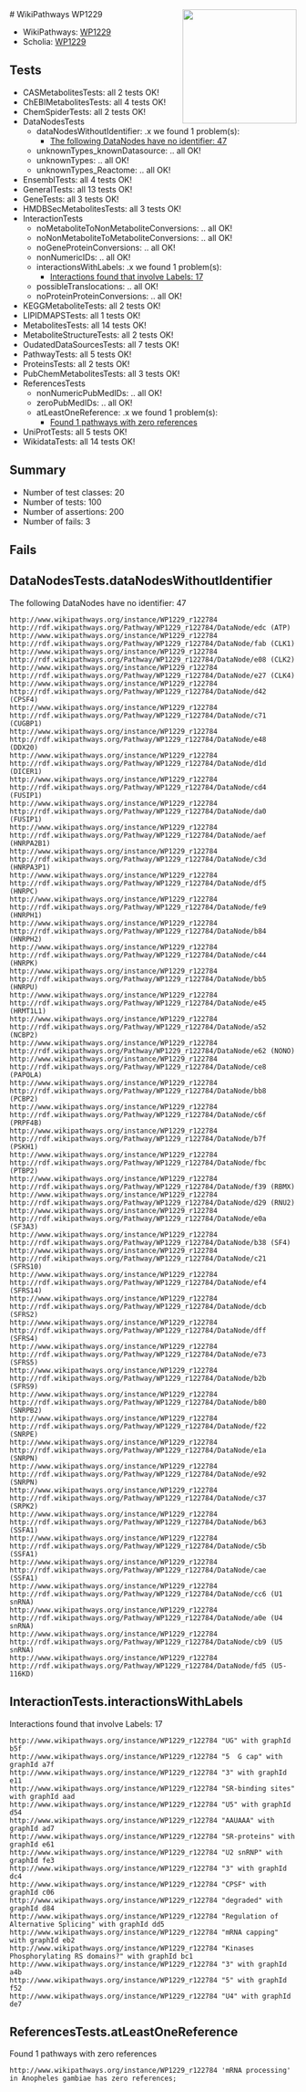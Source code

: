 <img style="float: right; width: 200px" src="https://upload.wikimedia.org/wikipedia/commons/thumb/8/83/Wplogo_with_text_500.png/640px-Wplogo_with_text_500.png" />
# WikiPathways WP1229

* WikiPathways: [WP1229](https://identifiers.org/wikipathways:WP1229)
* Scholia: [WP1229](https://scholia.toolforge.org/wikipathways/WP1229)
## Tests
* CASMetabolitesTests: all 2 tests OK!
* ChEBIMetabolitesTests: all 4 tests OK!
* ChemSpiderTests: all 2 tests OK!
* DataNodesTests
    * dataNodesWithoutIdentifier: .x we found 1 problem(s):
        * [The following DataNodes have no identifier: 47](#8792c4f4)
    * unknownTypes_knownDatasource: .. all OK!
    * unknownTypes: .. all OK!
    * unknownTypes_Reactome: .. all OK!
* EnsemblTests: all 4 tests OK!
* GeneralTests: all 13 tests OK!
* GeneTests: all 3 tests OK!
* HMDBSecMetabolitesTests: all 3 tests OK!
* InteractionTests
    * noMetaboliteToNonMetaboliteConversions: .. all OK!
    * noNonMetaboliteToMetaboliteConversions: .. all OK!
    * noGeneProteinConversions: .. all OK!
    * nonNumericIDs: .. all OK!
    * interactionsWithLabels: .x we found 1 problem(s):
        * [Interactions found that involve Labels: 17](#fe97a8bf)
    * possibleTranslocations: .. all OK!
    * noProteinProteinConversions: .. all OK!
* KEGGMetaboliteTests: all 2 tests OK!
* LIPIDMAPSTests: all 1 tests OK!
* MetabolitesTests: all 14 tests OK!
* MetaboliteStructureTests: all 2 tests OK!
* OudatedDataSourcesTests: all 7 tests OK!
* PathwayTests: all 5 tests OK!
* ProteinsTests: all 2 tests OK!
* PubChemMetabolitesTests: all 3 tests OK!
* ReferencesTests
    * nonNumericPubMedIDs: .. all OK!
    * zeroPubMedIDs: .. all OK!
    * atLeastOneReference: .x we found 1 problem(s):
        * [Found 1 pathways with zero references](#35eb778e)
* UniProtTests: all 5 tests OK!
* WikidataTests: all 14 tests OK!


## Summary

* Number of test classes: 20
* Number of tests: 100
* Number of assertions: 200
* Number of fails: 3

## Fails

<a name="8792c4f4" />

## DataNodesTests.dataNodesWithoutIdentifier

The following DataNodes have no identifier: 47
```
http://www.wikipathways.org/instance/WP1229_r122784 http://rdf.wikipathways.org/Pathway/WP1229_r122784/DataNode/edc (ATP)
http://www.wikipathways.org/instance/WP1229_r122784 http://rdf.wikipathways.org/Pathway/WP1229_r122784/DataNode/fab (CLK1)
http://www.wikipathways.org/instance/WP1229_r122784 http://rdf.wikipathways.org/Pathway/WP1229_r122784/DataNode/e08 (CLK2)
http://www.wikipathways.org/instance/WP1229_r122784 http://rdf.wikipathways.org/Pathway/WP1229_r122784/DataNode/e27 (CLK4)
http://www.wikipathways.org/instance/WP1229_r122784 http://rdf.wikipathways.org/Pathway/WP1229_r122784/DataNode/d42 (CPSF4)
http://www.wikipathways.org/instance/WP1229_r122784 http://rdf.wikipathways.org/Pathway/WP1229_r122784/DataNode/c71 (CUGBP1)
http://www.wikipathways.org/instance/WP1229_r122784 http://rdf.wikipathways.org/Pathway/WP1229_r122784/DataNode/e48 (DDX20)
http://www.wikipathways.org/instance/WP1229_r122784 http://rdf.wikipathways.org/Pathway/WP1229_r122784/DataNode/d1d (DICER1)
http://www.wikipathways.org/instance/WP1229_r122784 http://rdf.wikipathways.org/Pathway/WP1229_r122784/DataNode/cd4 (FUSIP1)
http://www.wikipathways.org/instance/WP1229_r122784 http://rdf.wikipathways.org/Pathway/WP1229_r122784/DataNode/da0 (FUSIP1)
http://www.wikipathways.org/instance/WP1229_r122784 http://rdf.wikipathways.org/Pathway/WP1229_r122784/DataNode/aef (HNRPA2B1)
http://www.wikipathways.org/instance/WP1229_r122784 http://rdf.wikipathways.org/Pathway/WP1229_r122784/DataNode/c3d (HNRPA3P1)
http://www.wikipathways.org/instance/WP1229_r122784 http://rdf.wikipathways.org/Pathway/WP1229_r122784/DataNode/df5 (HNRPC)
http://www.wikipathways.org/instance/WP1229_r122784 http://rdf.wikipathways.org/Pathway/WP1229_r122784/DataNode/fe9 (HNRPH1)
http://www.wikipathways.org/instance/WP1229_r122784 http://rdf.wikipathways.org/Pathway/WP1229_r122784/DataNode/b84 (HNRPH2)
http://www.wikipathways.org/instance/WP1229_r122784 http://rdf.wikipathways.org/Pathway/WP1229_r122784/DataNode/c44 (HNRPK)
http://www.wikipathways.org/instance/WP1229_r122784 http://rdf.wikipathways.org/Pathway/WP1229_r122784/DataNode/bb5 (HNRPU)
http://www.wikipathways.org/instance/WP1229_r122784 http://rdf.wikipathways.org/Pathway/WP1229_r122784/DataNode/e45 (HRMT1L1)
http://www.wikipathways.org/instance/WP1229_r122784 http://rdf.wikipathways.org/Pathway/WP1229_r122784/DataNode/a52 (NCBP2)
http://www.wikipathways.org/instance/WP1229_r122784 http://rdf.wikipathways.org/Pathway/WP1229_r122784/DataNode/e62 (NONO)
http://www.wikipathways.org/instance/WP1229_r122784 http://rdf.wikipathways.org/Pathway/WP1229_r122784/DataNode/ce8 (PAPOLA)
http://www.wikipathways.org/instance/WP1229_r122784 http://rdf.wikipathways.org/Pathway/WP1229_r122784/DataNode/bb8 (PCBP2)
http://www.wikipathways.org/instance/WP1229_r122784 http://rdf.wikipathways.org/Pathway/WP1229_r122784/DataNode/c6f (PRPF4B)
http://www.wikipathways.org/instance/WP1229_r122784 http://rdf.wikipathways.org/Pathway/WP1229_r122784/DataNode/b7f (PSKH1)
http://www.wikipathways.org/instance/WP1229_r122784 http://rdf.wikipathways.org/Pathway/WP1229_r122784/DataNode/fbc (PTBP2)
http://www.wikipathways.org/instance/WP1229_r122784 http://rdf.wikipathways.org/Pathway/WP1229_r122784/DataNode/f39 (RBMX)
http://www.wikipathways.org/instance/WP1229_r122784 http://rdf.wikipathways.org/Pathway/WP1229_r122784/DataNode/d29 (RNU2)
http://www.wikipathways.org/instance/WP1229_r122784 http://rdf.wikipathways.org/Pathway/WP1229_r122784/DataNode/e0a (SF3A3)
http://www.wikipathways.org/instance/WP1229_r122784 http://rdf.wikipathways.org/Pathway/WP1229_r122784/DataNode/b38 (SF4)
http://www.wikipathways.org/instance/WP1229_r122784 http://rdf.wikipathways.org/Pathway/WP1229_r122784/DataNode/c21 (SFRS10)
http://www.wikipathways.org/instance/WP1229_r122784 http://rdf.wikipathways.org/Pathway/WP1229_r122784/DataNode/ef4 (SFRS14)
http://www.wikipathways.org/instance/WP1229_r122784 http://rdf.wikipathways.org/Pathway/WP1229_r122784/DataNode/dcb (SFRS2)
http://www.wikipathways.org/instance/WP1229_r122784 http://rdf.wikipathways.org/Pathway/WP1229_r122784/DataNode/dff (SFRS4)
http://www.wikipathways.org/instance/WP1229_r122784 http://rdf.wikipathways.org/Pathway/WP1229_r122784/DataNode/e73 (SFRS5)
http://www.wikipathways.org/instance/WP1229_r122784 http://rdf.wikipathways.org/Pathway/WP1229_r122784/DataNode/b2b (SFRS9)
http://www.wikipathways.org/instance/WP1229_r122784 http://rdf.wikipathways.org/Pathway/WP1229_r122784/DataNode/b80 (SNRPB2)
http://www.wikipathways.org/instance/WP1229_r122784 http://rdf.wikipathways.org/Pathway/WP1229_r122784/DataNode/f22 (SNRPE)
http://www.wikipathways.org/instance/WP1229_r122784 http://rdf.wikipathways.org/Pathway/WP1229_r122784/DataNode/e1a (SNRPN)
http://www.wikipathways.org/instance/WP1229_r122784 http://rdf.wikipathways.org/Pathway/WP1229_r122784/DataNode/e92 (SNRPN)
http://www.wikipathways.org/instance/WP1229_r122784 http://rdf.wikipathways.org/Pathway/WP1229_r122784/DataNode/c37 (SRPK2)
http://www.wikipathways.org/instance/WP1229_r122784 http://rdf.wikipathways.org/Pathway/WP1229_r122784/DataNode/b63 (SSFA1)
http://www.wikipathways.org/instance/WP1229_r122784 http://rdf.wikipathways.org/Pathway/WP1229_r122784/DataNode/c5b (SSFA1)
http://www.wikipathways.org/instance/WP1229_r122784 http://rdf.wikipathways.org/Pathway/WP1229_r122784/DataNode/cae (SSFA1)
http://www.wikipathways.org/instance/WP1229_r122784 http://rdf.wikipathways.org/Pathway/WP1229_r122784/DataNode/cc6 (U1 snRNA)
http://www.wikipathways.org/instance/WP1229_r122784 http://rdf.wikipathways.org/Pathway/WP1229_r122784/DataNode/a0e (U4 snRNA)
http://www.wikipathways.org/instance/WP1229_r122784 http://rdf.wikipathways.org/Pathway/WP1229_r122784/DataNode/cb9 (U5 snRNA)
http://www.wikipathways.org/instance/WP1229_r122784 http://rdf.wikipathways.org/Pathway/WP1229_r122784/DataNode/fd5 (U5-116KD)
```

<a name="fe97a8bf" />

## InteractionTests.interactionsWithLabels

Interactions found that involve Labels: 17
```
http://www.wikipathways.org/instance/WP1229_r122784 "UG" with graphId b5f
http://www.wikipathways.org/instance/WP1229_r122784 "5  G cap" with graphId a7f
http://www.wikipathways.org/instance/WP1229_r122784 "3" with graphId e11
http://www.wikipathways.org/instance/WP1229_r122784 "SR-binding sites" with graphId aad
http://www.wikipathways.org/instance/WP1229_r122784 "U5" with graphId d54
http://www.wikipathways.org/instance/WP1229_r122784 "AAUAAA" with graphId ad7
http://www.wikipathways.org/instance/WP1229_r122784 "SR-proteins" with graphId e61
http://www.wikipathways.org/instance/WP1229_r122784 "U2 snRNP" with graphId fe3
http://www.wikipathways.org/instance/WP1229_r122784 "3" with graphId dc4
http://www.wikipathways.org/instance/WP1229_r122784 "CPSF" with graphId c06
http://www.wikipathways.org/instance/WP1229_r122784 "degraded" with graphId d84
http://www.wikipathways.org/instance/WP1229_r122784 "Regulation of
Alternative Splicing" with graphId dd5
http://www.wikipathways.org/instance/WP1229_r122784 "mRNA capping" with graphId eb2
http://www.wikipathways.org/instance/WP1229_r122784 "Kinases Phosphorylating RS domains?" with graphId bc1
http://www.wikipathways.org/instance/WP1229_r122784 "3" with graphId a4b
http://www.wikipathways.org/instance/WP1229_r122784 "5" with graphId f52
http://www.wikipathways.org/instance/WP1229_r122784 "U4" with graphId de7
```

<a name="35eb778e" />

## ReferencesTests.atLeastOneReference

Found 1 pathways with zero references
```
http://www.wikipathways.org/instance/WP1229_r122784 'mRNA processing' in Anopheles gambiae has zero references; 
```

